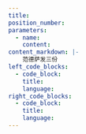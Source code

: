 ```yaml
---
title: 
position_number:
parameters:
  - name:
    content:
content_markdown: |-
    范德萨发三份
left_code_blocks:
  - code_block:
    title:
    language:
right_code_blocks:
  - code_block:
    title:
    language:
---
```

